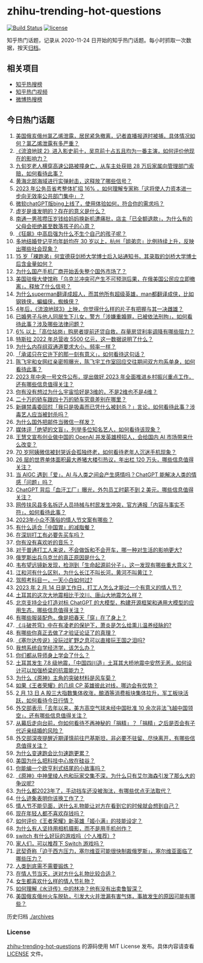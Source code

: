 # zhihu-trending-hot-questions

[![Build Status](https://github.com/justjavac/zhihu-trending-hot-questions/workflows/ci/badge.svg?branch=master)](https://github.com/justjavac/zhihu-trending-hot-questions/actions)
[![license](https://img.shields.io/github/license/justjavac/zhihu-trending-hot-questions)](https://github.com/justjavac/zhihu-trending-hot-questions/blob/master/LICENSE)

知乎热门话题，记录从 2020-11-24
日开始的知乎热门话题。每小时抓取一次数据，按天[归档](./archives)。

## 相关项目

- [知乎热搜榜](https://github.com/justjavac/zhihu-trending-top-search)
- [知乎热门视频](https://github.com/justjavac/zhihu-trending-hot-video)
- [微博热搜榜](https://github.com/justjavac/weibo-trending-hot-search)

## 今日热门话题

<!-- BEGIN -->
<!-- 最后更新时间 Tue Feb 14 2023 09:01:33 GMT+0800 (China Standard Time) -->

1. [美国俄亥俄州氯乙烯泄露，居民紧急撤离，记者直播报道时被捕，具体情况如何？氯乙烯泄露有多严重？](https://www.zhihu.com/question/583774398)
1. [《流浪地球 2》进入影史前十，吴京前十占五且均为一番主演，如何评价他现在的影响力？](https://www.zhihu.com/question/583629798)
1. [九旬岁老人横穿高速公路被撞身亡，从车主处获赔 28 万后家属向管理部门索赔，如何看待此事？](https://www.zhihu.com/question/583343438)
1. [黄海北部海域进行实弹射击，这释放了哪些信号？](https://www.zhihu.com/question/583732432)
1. [2023 年公务员省考整体扩招 16% ，如何理解专家称「这将使人力资本进一步向无效率公共部门集中」？](https://www.zhihu.com/question/583729964)
1. [微软chatGPT版bing上线了，使用体验如何，符合你的需求吗？](https://www.zhihu.com/question/583588366)
1. [虚岁是谁发明的？存在的意义是什么？](https://www.zhihu.com/question/580258989)
1. [南通一男孩攒压岁钱给妈妈换新机遭痛批，店主「已全额退款」，为什么有的父母会拒绝甚至数落孩子的心意？](https://www.zhihu.com/question/583753937)
1. [《狂飙》中高启强为什么不生个自己的孩子呢？](https://www.zhihu.com/question/581707806)
1. [多地结婚登记平均年龄均在 30 岁以上，杭州「姐弟恋」比例持续上升，反映出哪些社会现象？](https://www.zhihu.com/question/583190033)
1. [15 岁「裸跑弟」何宜德获剑桥大学博士后入站通知书，其录取的剑桥大学博士后含金量如何？](https://www.zhihu.com/question/582826955)
1. [为什么国产手机厂商开始丢失整个国外市场了？](https://www.zhihu.com/question/579004259)
1. [美国驻俄大使馆称「乌克兰冲突可产生不可预测后果，在俄美国公民应立即撤离」，释放了什么信号？](https://www.zhihu.com/question/583797057)
1. [为什么superman翻译成超人，而其他所有超级英雄，man都翻译成侠，比如钢铁侠，蝙蝠侠，蜘蛛侠？](https://www.zhihu.com/question/582953387)
1. [4年后，《流浪地球3》上映，你觉得什么样的片子有把握与其一决雌雄？](https://www.zhihu.com/question/583401671)
1. [已婚男子与他人同居生下儿女，警方「涉嫌重婚罪，已被依法刑拘」，如何看待此事？涉及哪些法律问题？](https://www.zhihu.com/question/583737820)
1. [6% 以上「高位站岗」购房者提前还贷自救，存量房贷利率调降有哪些阻力？](https://www.zhihu.com/question/583800974)
1. [特斯拉 2022 年总营收 5500 亿元，这一数据说明了什么？](https://www.zhihu.com/question/581947131)
1. [为什么内存组双通道要求大小，频率一样？](https://www.zhihu.com/question/583505168)
1. [「承诺只在它许下的那一刻有意义」，如何看待这句话？](https://www.zhihu.com/question/582003049)
1. [陈飞宇和女网红亲密照曝光，陈飞宇工作室回应交往期间双方均系单身，如何看待此事？](https://www.zhihu.com/question/583751204)
1. [2023 年中央一号文件公布，提出做好 2023 年全面推进乡村振兴重点工作，还有哪些信息值得关注？](https://www.zhihu.com/question/583799452)
1. [你有没有想过为什么宇宙恰好是3维的，不是2维也不是4维？](https://www.zhihu.com/question/582970615)
1. [二十万的轿车跟四十万的轿车究竟差别在哪里？](https://www.zhihu.com/question/343791192)
1. [新疆禁毒委回怼「我只是吸毒而已凭什么被封杀？」言论，如何看待此事？涉毒艺人应当被封杀吗？](https://www.zhihu.com/question/583733266)
1. [为什么国外把邮件当微信一样发？](https://www.zhihu.com/question/327715169)
1. [媒体评「绝望的文盲」，列举多位知名艺人，如何看待该现象？](https://www.zhihu.com/question/583751544)
1. [王慧文宣布创业做中国的 OpenAI 并发英雄榜招人，会给国内 AI 市场带来什么改变？](https://www.zhihu.com/question/583800550)
1. [70 岁阿姨微信被封哭诉会孤独终老，如何看待老年人沉迷手机现象？](https://www.zhihu.com/question/583727523)
1. [26 层的世界单体面积最大养猪大楼引热议，年出栏 120 万头，哪些信息值得关注？](https://www.zhihu.com/question/583727273)
1. [当 AIGC 遇到「爱」，AI 与人类之间会产生感情吗？ChatGPT 能解决人类的情感「问题」吗？](https://www.zhihu.com/question/583812777)
1. [ChatGPT 背后「血汗工厂」曝光，外包员工时薪不到 2 美元，哪些信息值得关注？](https://www.zhihu.com/question/583736027)
1. [网传扶风县多名拆迁人员持械与村民发生冲突，官方通报「内容与事实不符」，如何看待此事？](https://www.zhihu.com/question/583550723)
1. [2023年小众不落俗的情人节文案有哪些？](https://www.zhihu.com/question/581858225)
1. [有什么适合「中国胃」的减脂餐？](https://www.zhihu.com/question/580909933)
1. [在深圳打工有必要先买车吗？](https://www.zhihu.com/question/581494685)
1. [你有没有喜欢听的音乐？](https://www.zhihu.com/question/583601319)
1. [对于普通打工人来说，不会做饭和不会开车，哪一种对生活的影响更大?](https://www.zhihu.com/question/582760154)
1. [俄罗斯出兵乌克兰的真正原因是什么？](https://www.zhihu.com/question/582820210)
1. [韦布望远镜新发现，检测到「生命起源前分子」，这一发现有哪些重大意义？](https://www.zhihu.com/question/581246582)
1. [江和河有什么区别，为什么长江不叫长河，黄河不叫黄江？](https://www.zhihu.com/question/518896421)
1. [驾照考科目一，一天小白如何过?](https://www.zhihu.com/question/583372757)
1. [2023 年 2 月 14 日是工作日，打工人怎么才能过一个有意义的情人节？](https://www.zhihu.com/question/581983790)
1. [土耳其的这次大地震相比于汶川、唐山大地震怎么样？](https://www.zhihu.com/question/582919147)
1. [北京支持企业打造对标 ChatGPT 的大模型，构建开源框架和通用大模型的应用生态，哪些信息值得关注？](https://www.zhihu.com/question/583785932)
1. [有哪些服装配色，像是把春天「穿」在了身上？](https://www.zhihu.com/question/582632793)
1. [《斗破苍穹》中在有凌老的保护下，萧炎是怎么给熏儿温养经脉的?](https://www.zhihu.com/question/580449835)
1. [有哪些你真正去做了才验证论证了的真理？](https://www.zhihu.com/question/581159415)
1. [《塞尔达传说》没玩过旷野之息可以直接玩王国之泪吗?](https://www.zhihu.com/question/583514469)
1. [我想系统自学经济学，该怎么办？](https://www.zhihu.com/question/338196723)
1. [你们都从导师身上学会了什么？](https://www.zhihu.com/question/583133150)
1. [土耳其发生 7.8 级地震，「中国四川造」土耳其大桥地震中安然无恙，如何设计可以加强桥梁的抗震能力？](https://www.zhihu.com/question/583630885)
1. [为什么《原神》主角的突破材料是风车菊？](https://www.zhihu.com/question/583687952)
1. [如果《王者荣耀》的几组 CP 英雄彼此对线，哪边会有优势？](https://www.zhihu.com/question/582571562)
1. [2 月 13 日 A 股三大指数集体收涨，酿酒等消费板块集体拉升，军工板块活跃，如何看待今日行情？](https://www.zhihu.com/question/583792456)
1. [外交部表示「去年以来，美方高空气球未经中国批准 10 余次非法飞越中国领空」，还有哪些信息值得关注？](https://www.zhihu.com/question/583785380)
1. [从幕后走向台前，你如何看待不再神秘的「捐精」？「捐精」之后是否会有子代近亲结婚的风险？](https://www.zhihu.com/question/583735738)
1. [外交部深夜提醒近期谨慎前往巴基斯坦，非必要不驻留、尽快离开，有哪些信息值得关注？](https://www.zhihu.com/question/583570759)
1. [为什么变速跑会比匀速跑更累？](https://www.zhihu.com/question/582759209)
1. [美国为什么把科技中心放在硅谷？](https://www.zhihu.com/question/297350656)
1. [你能编一个欧亨利式结尾的小故事吗？](https://www.zhihu.com/question/322478979)
1. [《原神》中神里绫人也和玩家交集不深，为什么只有艾尔海森引发了那么大的争议呢?](https://www.zhihu.com/question/580945976)
1. [为什么都2023年了，手动挡车还没被淘汰，有哪些优点无法取代？](https://www.zhihu.com/question/583619573)
1. [什么迹象表明你该换工作了？](https://www.zhihu.com/question/583554905)
1. [情人节不能见面，送什么礼物能让对方在看到它的时候就会想到自己？](https://www.zhihu.com/question/581854937)
1. [现在年轻人都不喜欢存钱吗？](https://www.zhihu.com/question/583208142)
1. [如何评价《王者荣耀》新英雄「姬小满」的技能设定？](https://www.zhihu.com/question/583278271)
1. [为什么有人坚持用相机摄影，而不是用手机创作？](https://www.zhihu.com/question/580075350)
1. [switch 有什么好玩的游戏吗（个人推荐）?](https://www.zhihu.com/question/450400069)
1. [家人们，可以推荐下 Switch 游戏吗？](https://www.zhihu.com/question/581169196)
1. [武契奇称「迫于西方压力，塞尔维亚可能很快制裁俄罗斯」，塞尔维亚面临了哪些压力？](https://www.zhihu.com/question/583722647)
1. [人类到底需不需要锻炼？](https://www.zhihu.com/question/583122988)
1. [在情人节当天，送对方什么礼物比较合适？](https://www.zhihu.com/question/583806978)
1. [女生都喜欢什么样的情人节礼物？](https://www.zhihu.com/question/514842922)
1. [如何理解《水浒传》中的林冲？他有没有出卖鲁智深？](https://www.zhihu.com/question/37402241)
1. [美国俄亥俄州火车脱轨，引发大火并泄漏有害气体，事故发生的原因可能有哪些？](https://www.zhihu.com/question/582748475)

<!-- END -->

历史归档 [./archives](./archives)

### License

[zhihu-trending-hot-questions](https://github.com/justjavac/zhihu-trending-hot-questions)
的源码使用 MIT License 发布。具体内容请查看 [LICENSE](./LICENSE) 文件。
